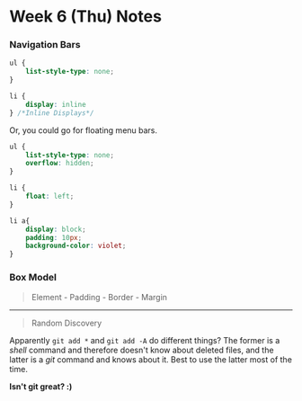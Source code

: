 # Week 6 (Thu) Notes

### Navigation Bars

```css
ul {
    list-style-type: none;
}

li {
    display: inline
} /*Inline Displays*/
```
Or, you could go for floating menu bars.

```css
ul {
    list-style-type: none;
    overflow: hidden;
}

li {
    float: left;
}

li a{
    display: block;
    padding: 10px;
    background-color: violet;
}
```

### Box Model

> Element - Padding - Border - Margin 



---

> Random Discovery

Apparently ```git add *``` and ```git add -A``` do different things? The former is a *shell* command and therefore doesn't know about deleted files, and the latter is a *git* command and knows about it. Best to use the latter most of the time.

**Isn't git great? :)**


